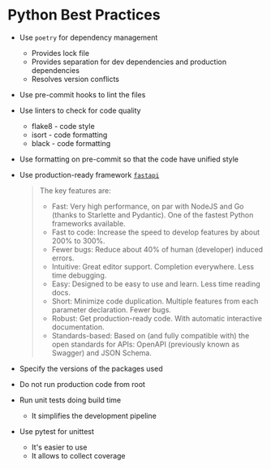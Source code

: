 # Python Best Practices

- Use `poetry` for dependency management
  - Provides lock file
  - Provides separation for dev dependencies and production dependencies
  - Resolves version conflicts
- Use pre-commit hooks to lint the files
- Use linters to check for code quality
  - flake8 - code style
  - isort - code formatting
  - black - code formatting
- Use formatting on pre-commit so that the code have unified style
- Use production-ready framework [`fastapi`](https://fastapi.tiangolo.com/)

  > The key features are:
  >
  > - Fast: Very high performance, on par with NodeJS and Go (thanks to Starlette and Pydantic). One of the fastest Python frameworks available.
  > - Fast to code: Increase the speed to develop features by about 200% to 300%.
  > - Fewer bugs: Reduce about 40% of human (developer) induced errors.
  > - Intuitive: Great editor support. Completion everywhere. Less time debugging.
  > - Easy: Designed to be easy to use and learn. Less time reading docs.
  > - Short: Minimize code duplication. Multiple features from each parameter declaration. Fewer bugs.
  > - Robust: Get production-ready code. With automatic interactive documentation.
  > - Standards-based: Based on (and fully compatible with) the open standards for APIs: OpenAPI (previously known as Swagger) and JSON Schema.

- Specify the versions of the packages used
- Do not run production code from root
- Run unit tests doing build time
  - It simplifies the development pipeline
- Use pytest for unittest
  - It's easier to use
  - It allows to collect coverage
